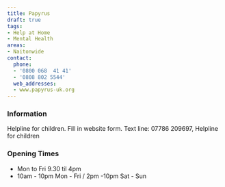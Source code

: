 ```yaml
---
title: Papyrus
draft: true
tags:
- Help at Home
- Mental Health
areas:
- Naitonwide
contact:
  phone:
  - '0800 068  41 41'
  - '0808 802 5544'
  web_addresses:
  - www.papyrus-uk.org
---
```


### Information
Helpline for children. Fill in website form.
Text line: 07786 209697,  Helpline for children

### Opening Times
* Mon to Fri 9.30 til 4pm
* 10am - 10pm Mon - Fri / 2pm -10pm Sat - Sun

